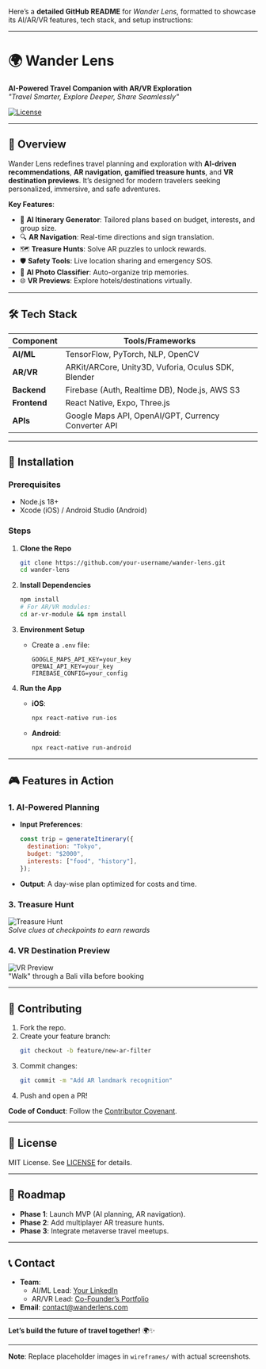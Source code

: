 Here’s a **detailed GitHub README** for *Wander Lens*, formatted to showcase its AI/AR/VR features, tech stack, and setup instructions:

---

# 🌍 **Wander Lens**  
**AI-Powered Travel Companion with AR/VR Exploration**  
*"Travel Smarter, Explore Deeper, Share Seamlessly"*  

[![License](https://img.shields.io/badge/license-MIT-green)](LICENSE)  

---

## 🚀 **Overview**  
Wander Lens redefines travel planning and exploration with **AI-driven recommendations**, **AR navigation**, **gamified treasure hunts**, and **VR destination previews**. It’s designed for modern travelers seeking personalized, immersive, and safe adventures.  

**Key Features**:  
- 🤖 **AI Itinerary Generator**: Tailored plans based on budget, interests, and group size.  
- 🔍 **AR Navigation**: Real-time directions and sign translation.  
- 🗺 **Treasure Hunts**: Solve AR puzzles to unlock rewards.  
- 🛡 **Safety Tools**: Live location sharing and emergency SOS.  
- 📸 **AI Photo Classifier**: Auto-organize trip memories.  
- 🌐 **VR Previews**: Explore hotels/destinations virtually.  

---

## 🛠 **Tech Stack**  
| **Component**       | **Tools/Frameworks**                                                                 |  
|----------------------|-------------------------------------------------------------------------------------|  
| **AI/ML**            | TensorFlow, PyTorch, NLP, OpenCV                                                    |  
| **AR/VR**            | ARKit/ARCore, Unity3D, Vuforia, Oculus SDK, Blender                                 |  
| **Backend**          | Firebase (Auth, Realtime DB), Node.js, AWS S3                                       |  
| **Frontend**         | React Native, Expo, Three.js                                                        |  
| **APIs**             | Google Maps API, OpenAI/GPT, Currency Converter API                                 |  

---

## 📱 **Installation**  
### **Prerequisites**  
- Node.js 18+  
- Xcode (iOS) / Android Studio (Android)   

### **Steps**  
1. **Clone the Repo**  
   ```bash  
   git clone https://github.com/your-username/wander-lens.git  
   cd wander-lens  
   ```  

2. **Install Dependencies**  
   ```bash  
   npm install  
   # For AR/VR modules:  
   cd ar-vr-module && npm install  
   ```  

3. **Environment Setup**  
   - Create a `.env` file:  
     ```env  
     GOOGLE_MAPS_API_KEY=your_key  
     OPENAI_API_KEY=your_key  
     FIREBASE_CONFIG=your_config  
     ```  

4. **Run the App**  
   - **iOS**:  
     ```bash  
     npx react-native run-ios  
     ```  
   - **Android**:  
     ```bash  
     npx react-native run-android  
     ```  

---

## 🎮 **Features in Action**  
### **1. AI-Powered Planning**  
- **Input Preferences**:  
  ```javascript  
  const trip = generateItinerary({  
    destination: "Tokyo",  
    budget: "$2000",  
    interests: ["food", "history"],  
  });  
  ```  
- **Output**: A day-wise plan optimized for costs and time.  
 
### **3. Treasure Hunt**  
![Treasure Hunt](wireframes/treasure-hunt.png)  
*Solve clues at checkpoints to earn rewards*  

### **4. VR Destination Preview**  
![VR Preview](wireframes/vr-preview.png)  
"Walk" through a Bali villa before booking  

---

## 🤝 **Contributing**  
1. Fork the repo.  
2. Create your feature branch:  
   ```bash  
   git checkout -b feature/new-ar-filter  
   ```  
3. Commit changes:  
   ```bash  
   git commit -m "Add AR landmark recognition"  
   ```  
4. Push and open a PR!  

**Code of Conduct**: Follow the [Contributor Covenant](CODE_OF_CONDUCT.md).  

---

## 📜 **License**  
MIT License. See [LICENSE](LICENSE) for details.  

---

## 📅 **Roadmap**  
- **Phase 1**: Launch MVP (AI planning, AR navigation).  
- **Phase 2**: Add multiplayer AR treasure hunts.  
- **Phase 3**: Integrate metaverse travel meetups.  

---

## 📞 **Contact**  
- **Team**:  
  - AI/ML Lead: [Your LinkedIn](https://linkedin.com/)  
  - AR/VR Lead: [Co-Founder’s Portfolio](https://portfolio.com/)  
- **Email**: contact@wanderlens.com  

---

**Let’s build the future of travel together!** 🌍✨  

---

**Note**: Replace placeholder images in `wireframes/` with actual screenshots.
